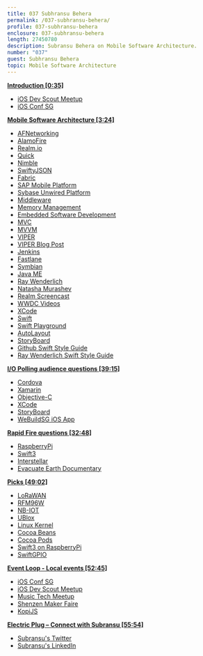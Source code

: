 ```yaml
---
title: 037 Subhransu Behera
permalink: /037-subhransu-behera/
profile: 037-subhransu-behera
enclosure: 037-subhransu-behera
length: 27450780
description: Subransu Behera on Mobile Software Architecture.
number: "037"
guest: Subhransu Behera
topic: Mobile Software Architecture
---
```


**[Introduction [0:35]](#t=0:35)**

- [iOS Dev Scout Meetup](https://www.meetup.com/Singapore-iOS-Dev-Scout-Meetup/)
- [iOS Conf SG](http://iosconf.sg/)

**[Mobile Software Architecture [3:24]](#t=3:24)**

- [AFNetworking](https://github.com/AFNetworking/AFNetworking)
- [AlamoFire](https://github.com/Alamofire/Alamofire)
- [Realm.io](https://realm.io/)
- [Quick](https://github.com/Quick/Quick)
- [Nimble](https://github.com/Quick/Nimble)
- [SwiftyJSON](https://github.com/SwiftyJSON/SwiftyJSON)
- [Fabric](https://get.fabric.io/ios)
- [SAP Mobile Platform](http://help.sap.com/mobile-platform)
- [Sybase Unwired Platform](https://www.infosys.com/industries/retail/white-papers/Documents/enterprise-mobility.pdf)
- [Middleware](https://en.wikipedia.org/wiki/Middleware)
- [Memory Management](https://en.wikipedia.org/wiki/Memory_management)
- [Embedded Software Development](https://en.wikipedia.org/wiki/Embedded_software)
- [MVC](https://www.raywenderlich.com/132662/mvc-in-ios-a-modern-approach)
- [MVVM](https://en.wikipedia.org/wiki/Model%E2%80%93view%E2%80%93viewmodel)
- [VIPER](https://www.objc.io/issues/13-architecture/viper/)
- [VIPER Blog Post](https://medium.com/ios-os-x-development/ios-architecture-patterns-ecba4c38de52#.ek1lc7vud)
- [Jenkins](https://jenkins.io/)
- [Fastlane](https://fastlane.tools/)
- [Symbian](https://en.wikipedia.org/wiki/Symbian)
- [Java ME](https://www.java.com/en/download/faq/whatis_j2me.xml)
- [Ray Wenderlich](https://www.raywenderlich.com/)
- [Natasha Murashev](https://www.natashatherobot.com/)
- [Realm Screencast]()
- [WWDC Videos](https://developer.apple.com/videos/)
- [XCode](https://developer.apple.com/xcode/)
- [Swift](https://swift.org)
- [Swift Playground](https://www.apple.com/sg/swift/playgrounds/)
- [AutoLayout](https://developer.apple.com/library/content/documentation/UserExperience/Conceptual/AutolayoutPG/index.html)
- [StoryBoard](https://developer.apple.com/library/content/documentation/General/Conceptual/Devpedia-CocoaApp/Storyboard.html)
- [Github Swift Style Guide](https://github.com/github/swift-style-guide)
- [Ray Wenderlich Swift Style Guide](https://github.com/raywenderlich/swift-style-guide)


**[I/O Polling audience questions [39:15]](#t=39:15)**

- [Cordova](https://cordova.apache.org/)
- [Xamarin](https://www.xamarin.com/)
- [Objective-C](https://en.wikipedia.org/wiki/Objective-C)
- [XCode](https://developer.apple.com/xcode/)
- [StoryBoard](https://developer.apple.com/library/content/documentation/General/Conceptual/Devpedia-CocoaApp/Storyboard.html)
- [WeBuildSG iOS App](https://github.com/webuildsg/iOS)

**[Rapid Fire questions  [32:48]](#t=32:48)**

- [RaspberryPi](https://www.raspberrypi.org/)
- [Swift3](https://swift.org/blog/swift-3-0-released/)
- [Interstellar](https://en.wikipedia.org/wiki/Interstellar_(film))
- [Evacuate Earth Documentary](http://www.nationalgeographic.com.au/tv/evacuate-earth/)

**[Picks [49:02]](#t=49:02)**

- [LoRaWAN](https://www.lora-alliance.org/For-Developers/LoRaWANDevelopers)
- [RFM96W](https://www.adafruit.com/products/3073)
- [NB-IOT](http://www.link-labs.com/overview-of-narrowband-iot/)
- [UBlox](https://www.u-blox.com/en/narrowband-iot-nb-iot)
- [Linux Kernel](https://www.kernel.org/)
- [Cocoa Beans](https://en.wikipedia.org/wiki/Cocoa_bean)
- [Cocoa Pods](https://cocoapods.org/)
- [Swift3 on RaspberryPi](https://www.uraimo.com/2016/03/10/swift-3-available-on-armv6-raspberry-1-zero/)
- [SwiftGPIO](https://github.com/uraimo/SwiftyGPIO)

**[Event Loop - Local events [52:45]](#t=52:45)**

- [iOS Conf SG](http://iosconf.sg/)
- [iOS Dev Scout Meetup](https://www.meetup.com/Singapore-iOS-Dev-Scout-Meetup/)
- [Music Tech Meetup](https://www.meetup.com/Singapore-MusicTech-Meetup/)
- [Shenzen Maker Faire](http://www.makerfaireshenzhen.com/)
- [KopiJS](https://kopijs.org/)

**[Electric Plug  – Connect with Subransu [55:54]](#t=55:54)**

- [Subransu's Twitter](https://twitter.com/subhransu)
- [Subransu's LinkedIn](https://www.linkedin.com/in/subhransubehera)
